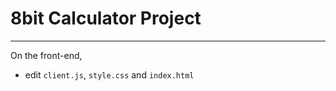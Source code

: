 
# 8bit Calculator Project
------------

On the front-end,
- edit `client.js`, `style.css` and `index.html`
